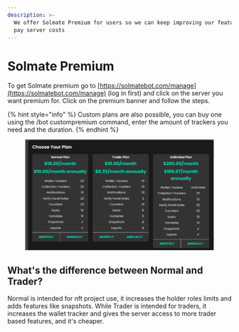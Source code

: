 ```yaml
---
description: >-
  We offer Solmate Premium for users so we can keep improving our features and
  pay server costs
---
```


# Solmate Premium

To get Solmate premium go to [https://solmatebot.com/manage](https://solmatebot.com/manage) (log in first) and click on the server you want premium for. Click on the premium banner and follow the steps.&#x20;

{% hint style="info" %}
Custom plans are also possible, you can buy one using the /bot custompremium command, enter the amount of trackers you need and the duration.
{% endhint %}

<div data-full-width="true">

<figure><img src="../.gitbook/assets/image (57).png" alt=""><figcaption></figcaption></figure>

</div>

## What's the difference between Normal and Trader?

Normal is intended for nft project use, it increases the holder roles limits and adds features like snapshots. While Trader is intended for traders, it increases the wallet tracker and gives the server access to more trader based features, and it's cheaper.
